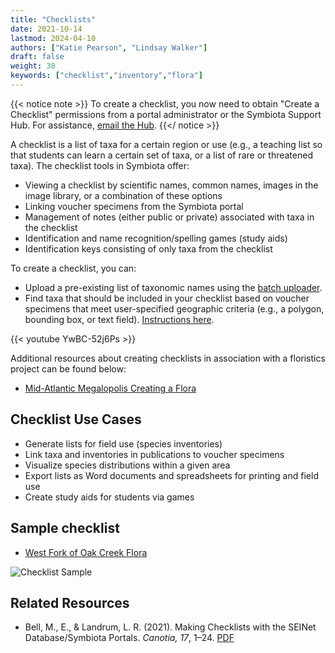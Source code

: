 ```yaml
---
title: "Checklists"
date: 2021-10-14
lastmod: 2024-04-10
authors: ["Katie Pearson", "Lindsay Walker"]
draft: false
weight: 30
keywords: ["checklist","inventory","flora"]
---
```


{{< notice note >}}
  To create a checklist, you now need to obtain "Create a Checklist" permissions from a portal administrator or the Symbiota Support Hub. For assistance, [email the Hub](mailto:help@symbiota.org).
{{</ notice >}}

A checklist is a list of taxa for a certain region or use (e.g., a teaching list so that students can learn a certain set of taxa, or a list of rare or threatened taxa). The checklist tools in Symbiota offer:
  * Viewing a checklist by scientific names, common names, images in the image library, or a combination of these options
  * Linking voucher specimens from the Symbiota portal
  * Management of notes (either public or private) associated with taxa in the checklist
  * Identification and name recognition/spelling games (study aids)
  * Identification keys consisting of only taxa from the checklist


To create a checklist, you can:
  * Upload a pre-existing list of taxonomic names using the [batch uploader](https://biokic.github.io/symbiota-docs/user/checklist/add/).
  * Find taxa that should be included in your checklist based on voucher specimens that meet user-specified geographic criteria (e.g., a polygon, bounding box, or text field). [Instructions here](https://biokic.github.io/symbiota-docs/user/checklist/from-vouch/).

{{< youtube YwBC-52j6Ps >}}

Additional resources about creating checklists in association with a floristics project can be found below:
* [Mid-Atlantic Megalopolis Creating a Flora](https://www.mamdigitization.org/_files/ugd/6f7156_e81b7b8abc6746b9af680bad1d60911a.pdf)

## Checklist Use Cases
- Generate lists for field use (species inventories)
- Link taxa and inventories in publications to voucher specimens
- Visualize species distributions within a given area 
- Export lists as Word documents and spreadsheets for printing and field use
- Create study aids for students via games

## Sample checklist
- [West Fork of Oak Creek Flora](https://swbiodiversity.org/seinet/checklists/checklist.php?clid=2&pid=1)

![Checklist Sample](/symbiota-docs/images/checklists_oakcreekexample.png)

## Related Resources
- Bell, M., E., & Landrum, L. R. (2021). Making Checklists with the SEINet Database/Symbiota Portals. _Canotia, 17_, 1–24. [PDF](https://canotia.org/volumes/vol17/1-Checklists.pdf)
